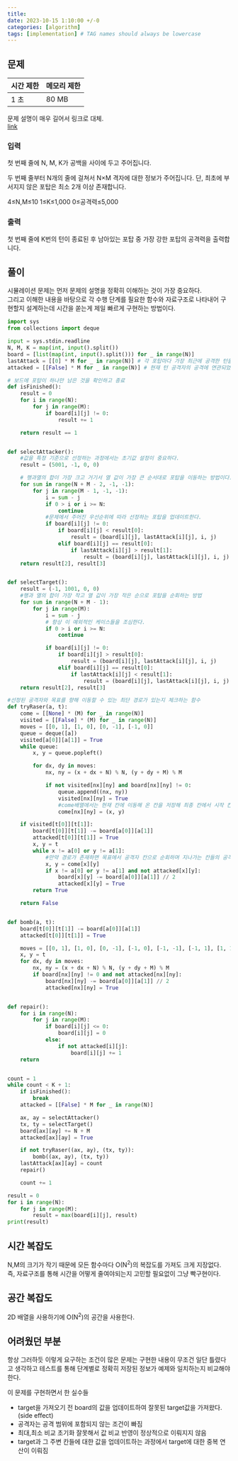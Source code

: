 ```yaml
---
title:
date: 2023-10-15 1:10:00 +/-0
categories: [algorithm]
tags: [implementation] # TAG names should always be lowercase
---
```


## 문제

| 시간 제한 | 메모리 제한 |
| --------- | ----------- |
| 1 초      | 80 MB       |

문제 설명이 매우 길어서 링크로 대체.  
[link](https://www.codetree.ai/training-field/frequent-problems/problems/destroy-the-turret/description?page=1&pageSize=20)

### 입력

첫 번째 줄에 N, M, K가 공백을 사이에 두고 주어집니다.

두 번째 줄부터 N개의 줄에 걸쳐서 N×M 격자에 대한 정보가 주어집니다. 단, 최초에 부서지지 않은 포탑은 최소 2개 이상 존재합니다.

4≤N,M≤10
1≤K≤1,000
0≤공격력≤5,000

### 출력

첫 번째 줄에 K번의 턴이 종료된 후 남아있는 포탑 중 가장 강한 포탑의 공격력을 출력합니다.

## 풀이

시뮬레이션 문제는 먼저 문제의 설명을 정확히 이해하는 것이 가장 중요하다.  
그리고 이해한 내용을 바탕으로 각 수행 단계를 필요한 함수와 자료구조로 나타내어 구현할지 설계하는데 시간을 쏟는게 제일 빠르게 구현하는 방법이다.

```python
import sys
from collections import deque

input = sys.stdin.readline
N, M, K = map(int, input().split())
board = [list(map(int, input().split())) for _ in range(N)]
lastAttack = [[0] * M for _ in range(N)] # 각 포탑마다 가장 최근에 공격한 턴을 저장
attacked = [[False] * M for _ in range(N)] # 현재 턴 공격자의 공격에 연관되었던 포탑을 저장

# 보드에 포탑이 하나만 남은 것을 확인하고 종료
def isFinished():
    result = 0
    for i in range(N):
        for j in range(M):
            if board[i][j] != 0:
                result += 1

    return result == 1


def selectAttacker():
    #값을 특정 기준으로 선정하는 과정에서는 초기값 설정이 중요하다.
    result = (5001, -1, 0, 0)

    # 행과열의 합이 가장 크고 거기서 열 값이 가장 큰 순서대로 포탑을 이동하는 방법이다.
    for sum in range(N + M - 2, -1, -1):
        for j in range(M - 1, -1, -1):
            i = sum - j
            if 0 > i or i >= N:
                continue
            #문제에서 주어진 우선순위에 따라 선정하는 포탑을 업데이트한다.
            if board[i][j] != 0:
                if board[i][j] < result[0]:
                    result = (board[i][j], lastAttack[i][j], i, j)
                elif board[i][j] == result[0]:
                    if lastAttack[i][j] > result[1]:
                        result = (board[i][j], lastAttack[i][j], i, j)
    return result[2], result[3]


def selectTarget():
    result = (-1, 1001, 0, 0)
    #행과 열의 합이 가장 작고 열 값이 가장 작은 순으로 포탑을 순회하는 방법
    for sum in range(N + M - 1):
        for j in range(M):
            i = sum - j
            # 항상 이 예외적인 케이스들을 조심한다.
            if 0 > i or i >= N:
                continue

            if board[i][j] != 0:
                if board[i][j] > result[0]:
                    result = (board[i][j], lastAttack[i][j], i, j)
                elif board[i][j] == result[0]:
                    if lastAttack[i][j] < result[1]:
                        result = (board[i][j], lastAttack[i][j], i, j)
    return result[2], result[3]

#선정된 공격자와 목표를 향해 이동할 수 있는 최단 경로가 있는지 체크하는 함수
def tryRaser(a, t):
    come = [[None] * (M) for _ in range(N)]
    visited = [[False] * (M) for _ in range(N)]
    moves = [[0, 1], [1, 0], [0, -1], [-1, 0]]
    queue = deque([a])
    visited[a[0]][a[1]] = True
    while queue:
        x, y = queue.popleft()

        for dx, dy in moves:
            nx, ny = (x + dx + N) % N, (y + dy + M) % M

            if not visited[nx][ny] and board[nx][ny] != 0:
                queue.append((nx, ny))
                visited[nx][ny] = True
                #come배열에서는 현재 칸에 이동해 온 칸을 저장해 최종 칸에서 시작 칸으로 거꾸로 올라갈 수 있게 한다.
                come[nx][ny] = (x, y)

    if visited[t[0]][t[1]]:
        board[t[0]][t[1]] -= board[a[0]][a[1]]
        attacked[t[0]][t[1]] = True
        x, y = t
        while x != a[0] or y != a[1]:
            #만약 경로가 존재하면 목표에서 공격자 칸으로 순회하며 지나가는 칸들의 공격력을 다 낮춰줌
            x, y = come[x][y]
            if x != a[0] or y != a[1] and not attacked[x][y]:
                board[x][y] -= board[a[0]][a[1]] // 2
                attacked[x][y] = True
        return True

    return False


def bomb(a, t):
    board[t[0]][t[1]] -= board[a[0]][a[1]]
    attacked[t[0]][t[1]] = True

    moves = [[0, 1], [1, 0], [0, -1], [-1, 0], [-1, -1], [-1, 1], [1, 1], [1, -1]]
    x, y = t
    for dx, dy in moves:
        nx, ny = (x + dx + N) % N, (y + dy + M) % M
        if board[nx][ny] != 0 and not attacked[nx][ny]:
            board[nx][ny] -= board[a[0]][a[1]] // 2
            attacked[nx][ny] = True


def repair():
    for i in range(N):
        for j in range(M):
            if board[i][j] <= 0:
                board[i][j] = 0
            else:
                if not attacked[i][j]:
                    board[i][j] += 1
    return


count = 1
while count < K + 1:
    if isFinished():
        break
    attacked = [[False] * M for _ in range(N)]

    ax, ay = selectAttacker()
    tx, ty = selectTarget()
    board[ax][ay] += N + M
    attacked[ax][ay] = True

    if not tryRaser((ax, ay), (tx, ty)):
        bomb((ax, ay), (tx, ty))
    lastAttack[ax][ay] = count
    repair()

    count += 1

result = 0
for i in range(N):
    for j in range(M):
        result = max(board[i][j], result)
print(result)


```

## 시간 복잡도

N,M의 크기가 작기 때문에 모든 함수마다 O(N<sup>2</sup>)의 복잡도를 가져도 크게 지장없다.  
즉, 자료구조를 통해 시간을 어떻게 줄여야되는지 고민할 필요없이 그냥 빡구현이다.

## 공간 복잡도

2D 배열을 사용하기에 O(N<sup>2</sup>)의 공간을 사용한다.

## 어려웠던 부분

항상 그러하듯 이렇게 요구하는 조건이 많은 문제는 구현한 내용이 무조건 일단 틀렸다고 생각하고 테스트를 통해 단계별로 정확히 저장된 정보가 예제와 일치하는지 비교해야한다.

이 문제를 구현하면서 한 실수들

- target을 가져오기 전 board의 값을 업데이트하여 잘못된 target값을 가져왔다.(side effect)
- 공격자는 공격 범위에 포함되지 않는 조건이 빠짐
- 최대,최소 비교 초기화 잘못해서 값 비교 반영이 정상적으로 이뤄지지 않음
- target과 그 주변 칸들에 대한 값을 업데이트하는 과정에서 target에 대한 중복 연산이 이뤄짐

